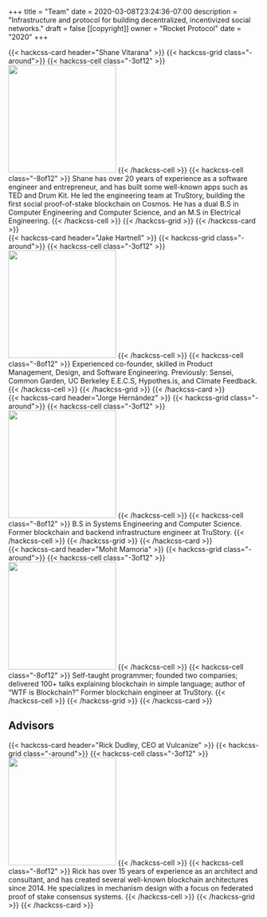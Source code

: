 +++
title = "Team"
date = 2020-03-08T23:24:36-07:00
description = "Infrastructure and protocol for building decentralized, incentivized social networks."
draft = false
[[copyright]]
  owner = "Rocket Protocol"
  date = "2020"
+++

{{< hackcss-card header="Shane Vitarana" >}}
  {{< hackcss-grid class="-around">}}
    {{< hackcss-cell class="-3of12" >}}
      <img class="center" src="/shane.png" width="216" />
    {{< /hackcss-cell >}}
    {{< hackcss-cell class="-8of12" >}}
      Shane has over 20 years of experience as a software engineer and entrepreneur, and has built some well-known apps such as TED and Drum Kit. He led the engineering team at TruStory, building the first social proof-of-stake blockchain on Cosmos. He has a dual B.S in Computer Engineering and Computer Science, and an M.S in Electrical Engineering.
    {{< /hackcss-cell >}}
  {{< /hackcss-grid >}}
{{< /hackcss-card >}}
<br />
{{< hackcss-card header="Jake Hartnell" >}}
  {{< hackcss-grid class="-around">}}
    {{< hackcss-cell class="-3of12" >}}
      <img class="center" src="/jake.png" width="216" />
    {{< /hackcss-cell >}}
    {{< hackcss-cell class="-8of12" >}}
      Experienced co-founder, skilled in Product Management, Design, and Software Engineering. Previously: Sensei, Common Garden, UC Berkeley E.E.C.S, Hypothes.is, and Climate Feedback.
    {{< /hackcss-cell >}}
  {{< /hackcss-grid >}}
{{< /hackcss-card >}}
<br />
{{< hackcss-card header="Jorge Hernández" >}}
  {{< hackcss-grid class="-around">}}
    {{< hackcss-cell class="-3of12" >}}
      <img class="center" src="/jorge.jpg" width="216" />
    {{< /hackcss-cell >}}
    {{< hackcss-cell class="-8of12" >}}
      B.S in Systems Engineering and Computer Science. Former blockchain and backend infrastructure engineer at TruStory.
    {{< /hackcss-cell >}}
  {{< /hackcss-grid >}}
{{< /hackcss-card >}}
<br />
{{< hackcss-card header="Mohit Mamoria" >}}
  {{< hackcss-grid class="-around">}}
    {{< hackcss-cell class="-3of12" >}}
      <img class="center" src="/mohit.png" width="216" />
    {{< /hackcss-cell >}}
    {{< hackcss-cell class="-8of12" >}}
      Self-taught programmer; founded two companies; delivered 100+ talks explaining blockchain in simple language; author of “WTF is Blockchain?” Former blockchain engineer at TruStory.
    {{< /hackcss-cell >}}
  {{< /hackcss-grid >}}
{{< /hackcss-card >}}
<br />

## Advisors

{{< hackcss-card header="Rick Dudley, CEO at Vulcanize" >}}
  {{< hackcss-grid class="-around">}}
    {{< hackcss-cell class="-3of12" >}}
      <img class="center" src="/rick.png" width="216" />
    {{< /hackcss-cell >}}
    {{< hackcss-cell class="-8of12" >}}
      Rick has over 15 years of experience as an architect and consultant, and has created several well-known blockchain architectures since 2014. He specializes in mechanism design with a focus on federated proof of stake consensus systems. 
    {{< /hackcss-cell >}}
  {{< /hackcss-grid >}}
{{< /hackcss-card >}}
